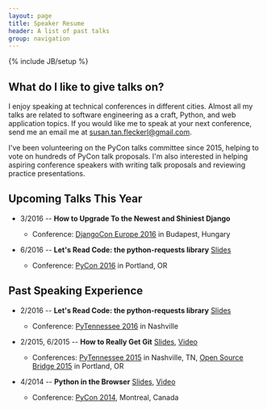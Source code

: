 ```yaml
---
layout: page
title: Speaker Resume
header: A list of past talks
group: navigation
---
```

{% include JB/setup %}

## What do I like to give talks on?
I enjoy speaking at technical conferences in different cities. Almost all my talks are related to software engineering as a craft, Python, and web application topics. If you would like me to speak at your next conference, send me an email me at <susan.tan.fleckerl@gmail.com>.

I've been volunteering on the PyCon talks committee since 2015, helping to vote on hundreds of PyCon talk proposals. I'm also interested in helping aspiring conference speakers with writing talk proposals and reviewing practice presentations.

## Upcoming Talks This Year

- 3/2016 -- **How to Upgrade To the Newest and Shiniest Django**
    - Conference: [DjangoCon Europe 2016](https://2016.djangocon.eu/speakers/) in Budapest, Hungary

- 6/2016 -- **Let's Read Code: the python-requests library** [Slides](www.slideshare.net/onceuponatimeforever/lets-read-code)
    - Conference: [PyCon 2016](https://us.pycon.org/2016/) in Portland, OR

## Past Speaking Experience

- 2/2016 -- **Let's Read Code: the python-requests library** [Slides](www.slideshare.net/onceuponatimeforever/lets-read-code)
    - Conference: [PyTennessee 2016](https://pytennessee.org/schedule/presentation/90/) in Nashville

- 2/2015, 6/2015 -- **How to Really Get Git** [Slides](http://www.slideshare.net/onceuponatimeforever/decks-44392409), [Video](http://confreaks.tv/videos/osbridge2015-how-to-really-get-git)
    - Conferences: [PyTennessee 2015](https://pytennessee.org) in Nashville, TN, [Open Source Bridge 2015](http://opensourcebridge.org/sessions/1482) in Portland, OR

- 4/2014 -- **Python in the Browser** [Slides](http://www.slideshare.net/onceuponatimeforever/python-inthebrowserintrotobrython-33486536), [Video](https://www.youtube.com/watch?v=BcDV9QUium4)
    - Conference: [PyCon 2014](https://us.pycon.org/2014/schedule/presentation/210/), Montreal, Canada
